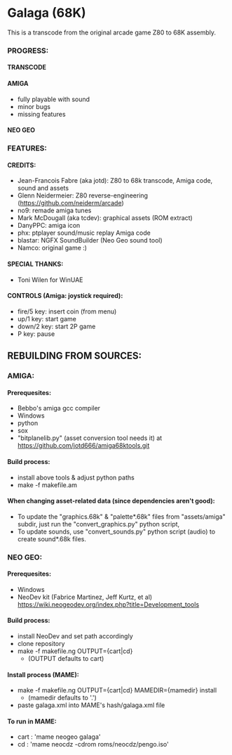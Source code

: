 # Galaga (68K)

This is a transcode from the original arcade game Z80 to 68K assembly.


### PROGRESS:

#### TRANSCODE


#### AMIGA

- fully playable with sound
- minor bugs
- missing features

#### NEO GEO

### FEATURES:

#### CREDITS:

- Jean-Francois Fabre (aka jotd): Z80 to 68k transcode, Amiga code, sound and assets
- Glenn Neidermeier: Z80 reverse-engineering (https://github.com/neiderm/arcade)
- no9: remade amiga tunes
- Mark McDougall (aka tcdev): graphical assets (ROM extract)
- DanyPPC: amiga icon
- phx: ptplayer sound/music replay Amiga code
- blastar: NGFX SoundBuilder (Neo Geo sound tool)
- Namco: original game :)

#### SPECIAL THANKS:

- Toni Wilen for WinUAE

#### CONTROLS (Amiga: joystick required):

- fire/5 key: insert coin (from menu)
- up/1 key: start game
- down/2 key: start 2P game
- P key: pause

## REBUILDING FROM SOURCES:

### AMIGA:

#### Prerequesites:

- Bebbo's amiga gcc compiler
- Windows
- python
- sox
- "bitplanelib.py" (asset conversion tool needs it) at https://github.com/jotd666/amiga68ktools.git

#### Build process:

- install above tools & adjust python paths
- make -f makefile.am

#### When changing asset-related data (since dependencies aren't good):

- To update the "graphics.68k" & "palette*.68k" files from "assets/amiga" subdir, 
  just run the "convert_graphics.py" python script, 
- To update sounds, use "convert_sounds.py"
  python script (audio) to create sound*.68k files.

### NEO GEO:

#### Prerequesites:

- Windows
- NeoDev kit (Fabrice Martinez, Jeff Kurtz, et al)  
  https://wiki.neogeodev.org/index.php?title=Development_tools

#### Build process:

- install NeoDev and set path accordingly
- clone repository
- make -f makefile.ng OUTPUT={cart|cd}
  - (OUTPUT defaults to cart)
  
#### Install process (MAME):

- make -f makefile.ng OUTPUT={cart|cd} MAMEDIR={mamedir} install
  - (mamedir defaults to '.')
- paste galaga.xml into MAME's hash/galaga.xml file

#### To run in MAME:

- cart : 'mame neogeo galaga'
- cd : 'mame neocdz -cdrom roms/neocdz/pengo.iso'
  
